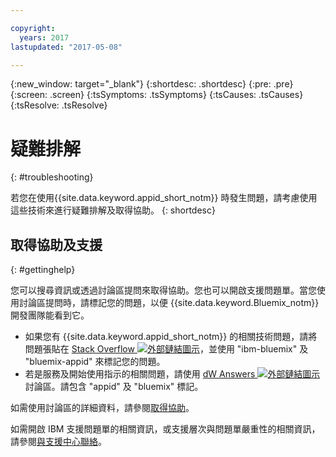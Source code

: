 ```yaml
---

copyright:
  years: 2017
lastupdated: "2017-05-08"

---
```

{:new_window: target="_blank"}
{:shortdesc: .shortdesc}
{:pre: .pre}
{:screen: .screen}
{:tsSymptoms: .tsSymptoms}
{:tsCauses: .tsCauses}
{:tsResolve: .tsResolve}

# 疑難排解
{: #troubleshooting}

若您在使用{{site.data.keyword.appid_short_notm}} 時發生問題，請考慮使用這些技術來進行疑難排解及取得協助。
{: shortdesc}


## 取得協助及支援
{: #gettinghelp}

您可以搜尋資訊或透過討論區提問來取得協助。您也可以開啟支援問題單。當您使用討論區提問時，請標記您的問題，以便 {{site.data.keyword.Bluemix_notm}} 開發團隊能看到它。
  * 如果您有 {{site.data.keyword.appid_short_notm}} 的相關技術問題，請將問題張貼在 <a href="http://stackoverflow.com/search?q=appid+ibm-bluemix" target="_blank">Stack Overflow <img src="../../icons/launch-glyph.svg" alt="外部鏈結圖示"></a>，並使用 "ibm-bluemix" 及 "bluemix-appid" 來標記您的問題。
  * 若是服務及開始使用指示的相關問題，請使用 <a href="https://developer.ibm.com/answers/search.html?f=&type=question&redirect=search%2Fsearch&sort=relevance&q=AppID%20%2B[bluemix]" target="_blank">dW Answers <img src="../../icons/launch-glyph.svg" alt="外部鏈結圖示"></a> 討論區。請包含 "appid" 及 "bluemix" 標記。

如需使用討論區的詳細資料，請參閱[取得協助](/docs/support/index.html#getting-help)。

如需開啟 IBM 支援問題單的相關資訊，或支援層次與問題單嚴重性的相關資訊，請參閱[與支援中心聯絡](/docs/support/index.html#contacting-support)。
